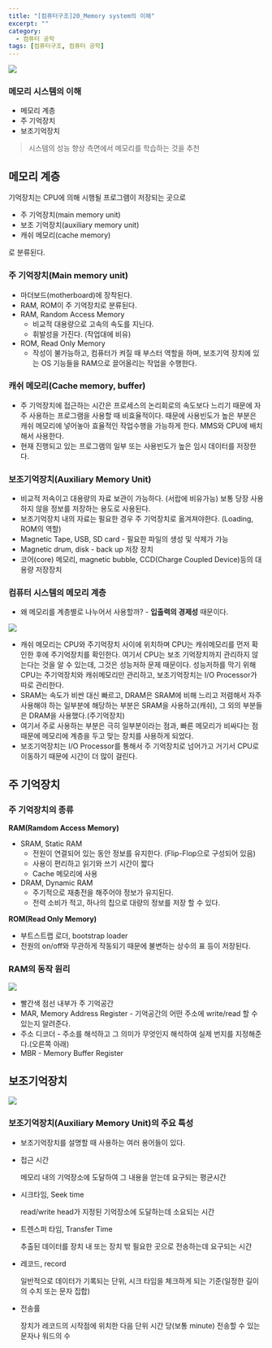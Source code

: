 ```yaml
---
title: "[컴퓨터구조]20_Memory system의 이해"
excerpt: ""
category:
  - 컴퓨터 공학
tags: [컴퓨터구조, 컴퓨터 공학]
---
```


![](https://img1.daumcdn.net/thumb/R1280x0/?scode=mtistory2&fname=http%3A%2F%2Fcfile30.uf.tistory.com%2Fimage%2F991E7C365CBF4BFF010A49)

### 메모리 시스템의 이해

- 메모리 계층
- 주 기억장치
- 보조기억장치



> 시스템의 성능 향상 측면에서 메모리를 학습하는 것을 추천



## 메모리 계층

기억장치는 CPU에 의해 시행될 프로그램이 저장되는 곳으로

- 주 기억장치(main memory unit)
- 보조 기억장치(auxiliary memory unit)
- 캐쉬 메모리(cache memory)

로 분류된다.



### 주 기억장치(Main memory unit)

- 마더보드(motherboard)에 장착된다.
- RAM, ROM이 주 기억장치로 분류된다.
- RAM, Random Access Memory
  - 비교적 대용량으로 고속의 속도를 지닌다.
  - 휘발성을 가진다. (작업대에 비유)
- ROM, Read Only Memory
  - 작성이 불가능하고, 컴퓨터가 켜질 때 부스터 역할을 하며, 보조기억 장치에 있는 OS 기능들을 RAM으로 끌어올리는 작업을 수행한다.



### 캐쉬 메모리(Cache memory, buffer)

- 주 기억장치에 접근하는 시간은 프로세스의 논리회로의 속도보다 느리기 때문에 자주 사용하는 프로그램을 사용할 때 비효율적이다. 때문에 사용빈도가 높은 부분은 캐쉬 메모리에 넣어놓아 효율적인 작업수행을 가능하게 한다. MMS와 CPU에 배치해서 사용한다.
- 현재 진행되고 있는 프로그램의 일부 또는 사용빈도가 높은 임시 데이터를 저장한다.



### 보조기억장치(Auxiliary Memory Unit)

- 비교적 저속이고 대용량의 자료 보관이 가능하다. (서랍에 비유가능) 보통 당장 사용하지 않을 정보를 저장하는 용도로 사용된다.
- 보조기억장치 내의 자료는 필요한 경우 주 기억장치로 옮겨져야한다. (Loading, ROM의 역할)
- Magnetic Tape, USB, SD card - 필요한 파일의 생성 및 삭제가 가능
- Magnetic drum, disk - back up 저장 장치
- 코어(core) 메모리, magnetic bubble, CCD(Charge Coupled Device)등의 대용량 저장장치



### 컴퓨터 시스템의 메모리 계층

- 왜 메모리를 계층별로 나누어서 사용할까? - **입출력의 경제성** 때문이다.

![](https://s3.us-west-2.amazonaws.com/secure.notion-static.com/87047a4c-21ea-4fb4-8d0a-a3ed36d9ae6b/Untitled.png?X-Amz-Algorithm=AWS4-HMAC-SHA256&X-Amz-Credential=AKIAT73L2G45O3KS52Y5%2F20210530%2Fus-west-2%2Fs3%2Faws4_request&X-Amz-Date=20210530T130136Z&X-Amz-Expires=86400&X-Amz-Signature=536186ba0aee2f30068f1fbd9d26a0decd8d320d3ef4e09b57dc2d6db9cd9b0a&X-Amz-SignedHeaders=host&response-content-disposition=filename%20%3D%22Untitled.png%22)

- 캐쉬 메모리는 CPU와 주기억장치 사이에 위치하며 CPU는 캐쉬메모리를 먼저 확인한 후에 주기억장치를 확인한다. 여기서 CPU는 보조 기억장치까지 관리하지 않는다는 것을 알 수 있는데, 그것은 성능저하 문제 때문이다. 성능저하를 막기 위해 CPU는 주기억장치와 캐쉬메모리만 관리하고, 보조기억장치는 I/O Processor가 따로 관리한다.
- SRAM는 속도가 비싼 대신 빠르고, DRAM은 SRAM에 비해 느리고 저렴해서 자주 사용해야 하는 일부분에 해당하는 부분은 SRAM을 사용하고(캐쉬), 그 외의 부분들은 DRAM을 사용했다.(주기억장치) 
- 여기서 주로 사용하는 부분은 극히 일부분이라는 점과, 빠른 메모리가 비싸다는 점때문에 메모리에 계층을 두고 맞는 장치를 사용하게 되었다.
- 보조기억장치는 I/O Processor를 통해서 주 기억장치로 넘어가고 거기서 CPU로 이동하기 때문에 시간이 더 많이 걸린다.



## 주 기억장치

### 주 기억장치의 종류

**RAM(Ramdom Access Memory)**

- SRAM, Static RAM
  - 전원이 연결되어 있는 동안 정보를 유지한다. (Flip-Flop으로 구성되어 있음)
  - 사용이 편리하고 읽기와 쓰기 시간이 짧다
  - Cache 메모리에 사용
- DRAM, Dynamic RAM
  - 주기적으로 재충전을 해주어야 정보가 유지된다.
  - 전력 소비가 적고, 하나의 칩으로 대량의 정보를 저장 할 수 있다.



**ROM(Read Only Memory)**

- 부트스트랩 로더, bootstrap loader
- 전원의 on/off와 무관하게 작동되기 때문에 불변하는 상수의 표 등이 저장된다.



### RAM의 동작 원리

![](https://s3.us-west-2.amazonaws.com/secure.notion-static.com/2f7ace4a-aa77-495a-92ae-48403a52a8e9/Untitled.png?X-Amz-Algorithm=AWS4-HMAC-SHA256&X-Amz-Credential=AKIAT73L2G45O3KS52Y5%2F20210530%2Fus-west-2%2Fs3%2Faws4_request&X-Amz-Date=20210530T131207Z&X-Amz-Expires=86400&X-Amz-Signature=29009e7b74ae6977d6dcbe2956714011c67f998b315aa1b29cd5a0e17954bd94&X-Amz-SignedHeaders=host&response-content-disposition=filename%20%3D%22Untitled.png%22)

- 빨간색 점선 내부가 주 기억공간
- MAR, Memory Address Register - 기억공간의 어떤 주소에 write/read 할 수 있는지 알려준다.
- 주소 디코더 - 주소를 해석하고 그 의미가 무엇인지 해석하여 실제 번지를 지정해준다.(오른쪽 아래)
- MBR - Memory Buffer Register



## 보조기억장치

![](https://s3.us-west-2.amazonaws.com/secure.notion-static.com/8dea60c8-f833-43c1-af66-73949e9fb312/Untitled.png?X-Amz-Algorithm=AWS4-HMAC-SHA256&X-Amz-Credential=AKIAT73L2G45O3KS52Y5%2F20210530%2Fus-west-2%2Fs3%2Faws4_request&X-Amz-Date=20210530T131828Z&X-Amz-Expires=86400&X-Amz-Signature=8df9a4b4b48ea582c912f5e1ad0e4aa6bec8bcbfdfb6b5dd4ffba69fd75048f2&X-Amz-SignedHeaders=host&response-content-disposition=filename%20%3D%22Untitled.png%22)

### 보조기억장치(Auxiliary Memory Unit)의 주요 특성

- 보조기억장치를 설명할 때 사용하는 여러 용어들이 있다.

- 접근 시간

  메모리 내의 기억장소에 도달하여 그 내용을 얻는데 요구되는 평균시간

- 시크타임, Seek time

  read/write head가 지정된 기억장소에 도달하는데 소요되는 시간

- 트렌스퍼 타임, Transfer Time

  추출된 데이터를 장치 내 또는 장치 밖 필요한 곳으로 전송하는데 요구되는 시간

- 레코드, record

  일반적으로 데이터가 기록되는 단위, 시크 타임을 체크하게 되는 기준(일정한 길이의 수치 또는 문자 집합)

- 전송률

  장치가 레코드의 시작점에 위치한 다음 단위 시간 당(보통 minute) 전송할 수 있는 문자나 워드의 수
